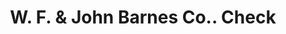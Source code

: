 ---
doi: 10.7916/D8W10HW9
date_other: '1890'
date_other_textual: 1890-1899
form: printed ephemera
genre:
- Checks (bank checks)
name:
- W. F. & John Barnes Co.
object_in_context_url: https://biggert.cul.columbia.edu/items/view/ave_biggert_00277
subject_hierarchical_geographic:
- Rockford, Illinois, United States
subject_name:
- W. F. & John Barnes Co.
title: W. F. & John Barnes Co.. Check
sort_title: W. F. & John Barnes Co.. Check
call_number: ave_biggert_00277
coordinates:
- 42.25944444444445,-89.06444444444445
pid: ave_biggert_00277
identifiers: ave_biggert_00277
permalink: /biggert/ave_biggert_00277/
layout: iiif-image-page
---